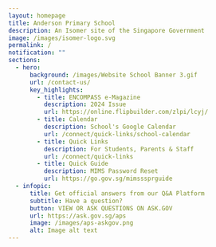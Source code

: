 ```yaml
---
layout: homepage
title: Anderson Primary School
description: An Isomer site of the Singapore Government
image: /images/isomer-logo.svg
permalink: /
notification: ""
sections:
  - hero:
      background: /images/Website School Banner 3.gif
      url: /contact-us/
      key_highlights:
        - title: ENCOMPASS e-Magazine
          description: 2024 Issue
          url: https://online.flipbuilder.com/zlpi/lcyj/
        - title: Calendar
          description: School's Google Calendar
          url: /connect/quick-links/school-calendar
        - title: Quick Links
          description: For Students, Parents & Staff
          url: /connect/quick-links
        - title: Quick Guide
          description: MIMS Password Reset
          url: https://go.gov.sg/mimsssprguide
  - infopic:
      title: Get official answers from our Q&A Platform
      subtitle: Have a question?
      button: VIEW OR ASK QUESTIONS ON ASK.GOV
      url: https://ask.gov.sg/aps
      image: /images/aps-askgov.png
      alt: Image alt text
---
```

